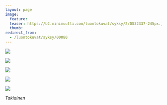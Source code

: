 ```yaml
---
layout: page
image:
  feature:
  teaser: https://b2.minimuutti.com/luontokuvat/syksy/2/DS32337-245px.jpg
  thumb:
redirect_from:
  - /luontokuvat/syksy/00080
---
```


![](https://b2.minimuutti.com/luontokuvat/syksy/2/DS31699-800px.jpg)

![](https://b2.minimuutti.com/luontokuvat/syksy/2/DS32337-800px.jpg)

![](https://b2.minimuutti.com/luontokuvat/syksy/2/DS32340-800px.jpg)

![](https://b2.minimuutti.com/luontokuvat/syksy/2/DS32347-800px.jpg)

![](https://b2.minimuutti.com/luontokuvat/syksy/2/DS32351-800px.jpg)

*Takiainen*
